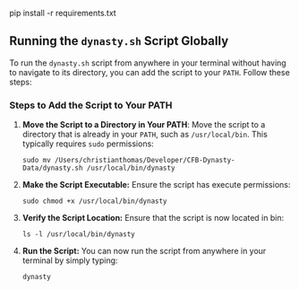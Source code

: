 pip install -r requirements.txt

## Running the `dynasty.sh` Script Globally

To run the `dynasty.sh` script from anywhere in your terminal without having to navigate to its directory, you can add the script to your `PATH`. Follow these steps:

### Steps to Add the Script to Your PATH

1. **Move the Script to a Directory in Your PATH**:
   Move the script to a directory that is already in your `PATH`, such as `/usr/local/bin`. This typically requires `sudo` permissions:
   ```
   sudo mv /Users/christianthomas/Developer/CFB-Dynasty-Data/dynasty.sh /usr/local/bin/dynasty
   ```
2. **Make the Script Executable:** Ensure the script has execute permissions:
    ```
    sudo chmod +x /usr/local/bin/dynasty
    ```
3. **Verify the Script Location:** Ensure that the script is now located in bin:
    ```
    ls -l /usr/local/bin/dynasty
    ```
4. **Run the Script:** You can now run the script from anywhere in your terminal by simply typing:
    ```
    dynasty
    ```